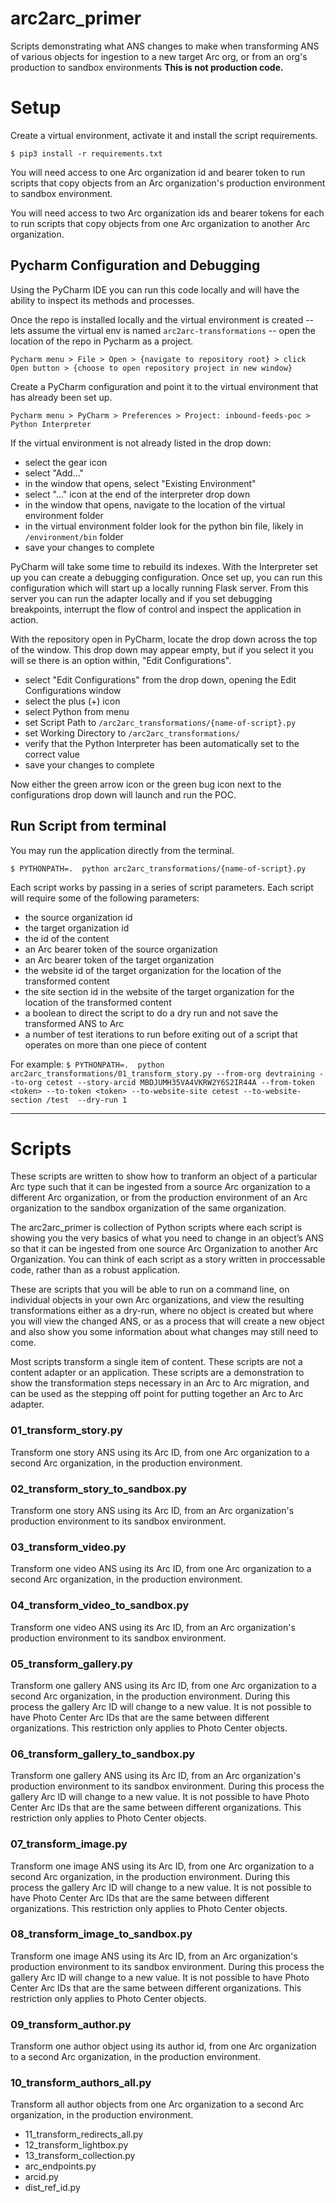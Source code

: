 # arc2arc_primer
Scripts demonstrating what ANS changes to make when transforming ANS of various objects for ingestion to a new target Arc org, or from an org's production to sandbox environments
**This is not production code.**

Setup
==================
Create a virtual environment, activate it and install the script requirements.

``$ pip3 install -r requirements.txt``

You will need access to one Arc organization id and bearer token to run scripts that copy objects from an Arc organization's production environment to sandbox environment.

You will need access to two Arc organization ids and bearer tokens for each to run scripts that copy objects from one Arc organization to another Arc organization.

## Pycharm Configuration and Debugging

Using the PyCharm IDE you can run this code locally and will have the ability to inspect its methods and processes.

Once the repo is installed locally and the virtual environment is created -- lets assume the virtual env is named `arc2arc-transformations` -- open the location of the repo in Pycharm as a project.

``Pycharm menu > File > Open > {navigate to repository root} > click Open button > {choose to open repository project in new window}``

Create a PyCharm configuration and point it to the virtual environment that has already been set up.

```Pycharm menu > PyCharm > Preferences > Project: inbound-feeds-poc > Python Interpreter```

If the virtual environment is not already listed in the drop down: 

- select the gear icon
- select "Add..."
- in the window that opens, select "Existing Environment"
- select "..." icon at the end of the interpreter drop down
- in the window that opens, navigate to the location of the virtual environment folder
- in the virtual environment folder look for the python bin file, likely in `/environment/bin` folder
- save your changes to complete

PyCharm will take some time to rebuild its indexes.  With the Interpreter set up you can create a debugging configuration.  Once set up, you can run this configuration which will start up a locally running Flask server.  From this server you can run the adapter locally and if you set debugging breakpoints, interrupt the flow of control and inspect the application in action.

With the repository open in PyCharm, locate the drop down across the top of the window. This drop down may appear empty, but if you select it you will se there is an option within, "Edit Configurations".

- select "Edit Configurations" from the drop down, opening the Edit Configurations window
- select the plus (+) icon
- select Python from menu
- set Script Path to `/arc2arc_transformations/{name-of-script}.py`
- set Working Directory to `/arc2arc_transformations/`
- verify that the Python Interpreter has been automatically set to the correct value
- save your changes to complete

Now either the green arrow icon or the green bug icon next to the configurations drop down will launch and run the POC.

## Run Script from terminal

You may run the application directly from the terminal.

``$ PYTHONPATH=.  python arc2arc_transformations/{name-of-script}.py ``

Each script works by passing in a series of script parameters. Each script will require some of the following parameters:
- the source organization id
- the target organization id
- the id of the content
- an Arc bearer token of the source organization
- an Arc bearer token of the target organization
- the website id of the target organization for the location of the transformed content
- the site section id in the website of the target organization for the location of the transformed content
- a boolean to direct the script to do a dry run and not save the transformed ANS to Arc
- a number of test iterations to run before exiting out of a script that operates on more than one piece of content

For example:
``$ PYTHONPATH=.  python arc2arc_transformations/01_transform_story.py --from-org devtraining --to-org cetest --story-arcid MBDJUMH35VA4VKRW2Y6S2IR44A --from-token <token> --to-token <token> --to-website-site cetest --to-website-section /test  --dry-run 1``

-----------
Scripts
==================
These scripts are written to show how to tranform an object of a particular Arc type such that it can be ingested from a source Arc organization to a different Arc organization, or from the production environment of an Arc organization to the sandbox organization of the same organization.

The arc2arc_primer is collection of Python scripts where each script is showing you the very basics of what you need to change in an object’s ANS so that it can be ingested from one source Arc Organization to another Arc Organization. You can think of each script as a story written in proccessable code, rather than as a robust application.

These are scripts that you will be able to run on a command line, on individual objects in your own Arc organizations, and view the resulting transformations either as a dry-run, where no object is created but where you will view the changed ANS, or as a process that will create a new object and also show you some information about what changes may still need to come.

Most scripts transform a single item of content. These scripts are not a content adapter or an application. These scripts are a demonstration to show the transformation steps necessary in an Arc to Arc migration, and can be used as the stepping off point for putting together an Arc to Arc adapter.

### 01_transform_story.py
Transform one story ANS using its Arc ID, from one Arc organization to a second Arc organization, in the production environment.

### 02_transform_story_to_sandbox.py
Transform one story ANS using its Arc ID, from an Arc organization's production environment to its sandbox environment.

### 03_transform_video.py
Transform one video ANS using its Arc ID, from one Arc organization to a second Arc organization, in the production environment.

### 04_transform_video_to_sandbox.py
Transform one video ANS using its Arc ID, from an Arc organization's production environment to its sandbox environment.

### 05_transform_gallery.py
Transform one gallery ANS using its Arc ID, from one Arc organization to a second Arc organization, in the production environment.
During this process the gallery Arc ID will change to a new value. It is not possible to have Photo Center Arc IDs that are the same between different organizations.
This restriction only applies to Photo Center objects.

### 06_transform_gallery_to_sandbox.py
Transform one gallery ANS using its Arc ID, from an Arc organization's production environment to its sandbox environment.
During this process the gallery Arc ID will change to a new value. It is not possible to have Photo Center Arc IDs that are the same between different organizations.
This restriction only applies to Photo Center objects.

### 07_transform_image.py
Transform one image ANS using its Arc ID, from one Arc organization to a second Arc organization, in the production environment.
During this process the gallery Arc ID will change to a new value. It is not possible to have Photo Center Arc IDs that are the same between different organizations.
This restriction only applies to Photo Center objects.

### 08_transform_image_to_sandbox.py
Transform one image ANS using its Arc ID, from an Arc organization's production environment to its sandbox environment.
During this process the gallery Arc ID will change to a new value. It is not possible to have Photo Center Arc IDs that are the same between different organizations.
This restriction only applies to Photo Center objects.

### 09_transform_author.py
Transform one author object using its author id, from one Arc organization to a second Arc organization, in the production environment.

### 10_transform_authors_all.py
Transform all author objects from one Arc organization to a second Arc organization, in the production environment.

- 11_transform_redirects_all.py
- 12_transform_lightbox.py
- 13_transform_collection.py
- arc_endpoints.py
- arcid.py
- dist_ref_id.py